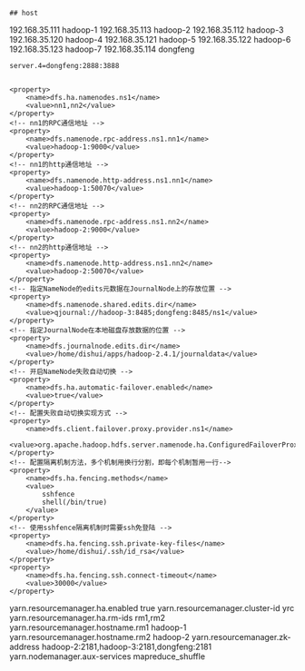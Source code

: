     ## host
192.168.35.111 hadoop-1
192.168.35.113 hadoop-2
192.168.35.112 hadoop-3
192.168.35.120 hadoop-4
192.168.35.121 hadoop-5
192.168.35.122 hadoop-6
192.168.35.123 hadoop-7
    192.168.35.114 dongfeng


    server.4=dongfeng:2888:3888


    <property>
        <name>dfs.ha.namenodes.ns1</name>
        <value>nn1,nn2</value>
    </property>
    <!-- nn1的RPC通信地址 -->
    <property>
        <name>dfs.namenode.rpc-address.ns1.nn1</name>
        <value>hadoop-1:9000</value>
    </property>
    <!-- nn1的http通信地址 -->
    <property>
        <name>dfs.namenode.http-address.ns1.nn1</name>
        <value>hadoop-1:50070</value>
    </property>
    <!-- nn2的RPC通信地址 -->
    <property>
        <name>dfs.namenode.rpc-address.ns1.nn2</name>
        <value>hadoop-2:9000</value>
    </property>
    <!-- nn2的http通信地址 -->
    <property>
        <name>dfs.namenode.http-address.ns1.nn2</name>
        <value>hadoop-2:50070</value>
    </property>
    <!-- 指定NameNode的edits元数据在JournalNode上的存放位置 -->
    <property>
        <name>dfs.namenode.shared.edits.dir</name>
        <value>qjournal://hadoop-3:8485;dongfeng:8485/ns1</value>
    </property>
    <!-- 指定JournalNode在本地磁盘存放数据的位置 -->
    <property>
        <name>dfs.journalnode.edits.dir</name>
        <value>/home/dishui/apps/hadoop-2.4.1/journaldata</value>
    </property>
    <!-- 开启NameNode失败自动切换 -->
    <property>
        <name>dfs.ha.automatic-failover.enabled</name>
        <value>true</value>
    </property>
    <!-- 配置失败自动切换实现方式 -->
    <property>
        <name>dfs.client.failover.proxy.provider.ns1</name>
        <value>org.apache.hadoop.hdfs.server.namenode.ha.ConfiguredFailoverProxyProvider</value>
    </property>
    <!-- 配置隔离机制方法，多个机制用换行分割，即每个机制暂用一行-->
    <property>
        <name>dfs.ha.fencing.methods</name>
        <value>
            sshfence
            shell(/bin/true)
        </value>
    </property>
    <!-- 使用sshfence隔离机制时需要ssh免登陆 -->
    <property>
        <name>dfs.ha.fencing.ssh.private-key-files</name>
        <value>/home/dishui/.ssh/id_rsa</value>
    </property>
    <property>
        <name>dfs.ha.fencing.ssh.connect-timeout</name>
        <value>30000</value>
    </property>


<!-- 开启RM高可用 -->
<configuration>
    <property>
       <name>yarn.resourcemanager.ha.enabled</name>
       <value>true</value>
    </property>
    <!-- 指定RM的cluster id -->
    <property>
       <name>yarn.resourcemanager.cluster-id</name>
       <value>yrc</value>
    </property>
    <!-- 指定RM的名字 -->
    <property>
       <name>yarn.resourcemanager.ha.rm-ids</name>
       <value>rm1,rm2</value>
    </property>
    <!-- 分别指定RM的地址 -->
    <property>
       <name>yarn.resourcemanager.hostname.rm1</name>
       <value>hadoop-1</value>
    </property>
    <property>
       <name>yarn.resourcemanager.hostname.rm2</name>
       <value>hadoop-2</value>
    </property>
    <!-- 指定zk集群地址 -->
    <property>
       <name>yarn.resourcemanager.zk-address</name>
       <value>hadoop-2:2181,hadoop-3:2181,dongfeng:2181</value>
    </property>
    <property>
       <name>yarn.nodemanager.aux-services</name>
       <value>mapreduce_shuffle</value>
    </property>
</configuration>